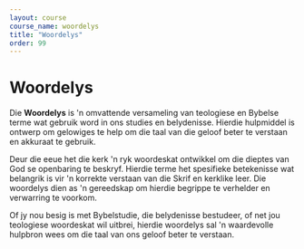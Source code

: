 ```yaml
---
layout: course
course_name: woordelys
title: "Woordelys"
order: 99
---
```


# Woordelys

Die **Woordelys** is 'n omvattende versameling van teologiese en Bybelse terme wat gebruik word in ons studies en belydenisse. Hierdie hulpmiddel is ontwerp om gelowiges te help om die taal van die geloof beter te verstaan en akkuraat te gebruik.

Deur die eeue het die kerk 'n ryk woordeskat ontwikkel om die dieptes van God se openbaring te beskryf. Hierdie terme het spesifieke betekenisse wat belangrik is vir 'n korrekte verstaan van die Skrif en kerklike leer. Die woordelys dien as 'n gereedskap om hierdie begrippe te verhelder en verwarring te voorkom.

Of jy nou besig is met Bybelstudie, die belydenisse bestudeer, of net jou teologiese woordeskat wil uitbrei, hierdie woordelys sal 'n waardevolle hulpbron wees om die taal van ons geloof beter te verstaan.
